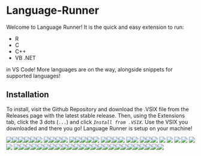 # Language-Runner

Welcome to Language Runner! It is the quick and easy extension to run:

- R
- C
- C++
- VB .NET

in VS Code! More languages are on the way, alongside snippets for supported languages!

## Installation

To install, visit the Github Repository and download the .VSIX file from the Releases page with the latest stable release. Then, using the Extensions tab, click the 3 dots (`...`) and click _`Install from .VSIX`_. Use the VSIX you downloaded and there you go! Language Runner is setup on your machine!

<img src="https://via.placeholder.com/15/c39953/000000?text=+" /><img src="https://via.placeholder.com/15/e88e5a/000000?text=+" /><img src="https://via.placeholder.com/15/d2691e/000000?text=+" /><img src="https://via.placeholder.com/15/c46210/000000?text=+" /><img src="https://via.placeholder.com/15/a57164/000000?text=+" /><img src="https://via.placeholder.com/15/93379/000000?text=+" />
<img src="https://via.placeholder.com/15/832232/000000?text=+" /><img src="https://via.placeholder.com/15/9b1b30/000000?text=+" /><img src="https://via.placeholder.com/15/9c2542/000000?text=+" /><img src="https://via.placeholder.com/15/8b00/000000?text=+" /> 
<img src="https://via.placeholder.com/15/bf4f51/000000?text=+" /><img src="https://via.placeholder.com/15/dc143c/000000?text=+" /><img src="https://via.placeholder.com/15/de2910/000000?text=+" /><img src="https://via.placeholder.com/15/da2647/000000?text=+" /><img src="https://via.placeholder.com/15/ff0cc/000000?text=+" />
<img src="https://via.placeholder.com/15/ff9966/000000?text=+" /><img src="https://via.placeholder.com/15/ffd12a/000000?text=+" /><img src="https://via.placeholder.com/15/fae042/000000?text=+" /><img src="https://via.placeholder.com/15/fff70/000000?text=+" />
<img src="https://via.placeholder.com/15/fffa1d/000000?text=+" /><img src="https://via.placeholder.com/15/ffff0/000000?text=+" />
<img src="https://via.placeholder.com/15/dde26a/000000?text=+" /><img src="https://via.placeholder.com/15/9acd32/000000?text=+" /><img src="https://via.placeholder.com/15/84de2/000000?text=+" />
<img src="https://via.placeholder.com/15/7fff0/000000?text=+" />
<img src="https://via.placeholder.com/15/0ffff/000000?text=+" />
<img src="https://via.placeholder.com/15/09b3a/000000?text=+" />
<img src="https://via.placeholder.com/15/0778b/000000?text=+" />
<img src="https://via.placeholder.com/15/7fffd4/000000?text=+" /><img src="https://via.placeholder.com/15/00ffff/000000?text=+" />
<img src="https://via.placeholder.com/15/7bc4c4/000000?text=+" /><img src="https://via.placeholder.com/15/53b0ae/000000?text=+" /><img src="https://via.placeholder.com/15/64609a/000000?text=+" /><img src="https://via.placeholder.com/15/5a5b9f/000000?text=+" /><img src="https://via.placeholder.com/15/483d8b/000000?text=+" /><img src="https://via.placeholder.com/15/0000ff/000000?text=+" /><img src="https://via.placeholder.com/15/2e5894/000000?text=+" /><img src="https://via.placeholder.com/15/4f86f7/000000?text=+" /><img src="https://via.placeholder.com/15/74acdf/000000?text=+" /><img src="https://via.placeholder.com/15/50bfe6/000000?text=+" /><img src="https://via.placeholder.com/15/5dadec/000000?text=+" /><img src="https://via.placeholder.com/15/6495ed/000000?text=+" /><img src="https://via.placeholder.com/15/6d9bc3/000000?text=+" /><img src="https://via.placeholder.com/15/9bb7d4/000000?text=+" /><img src="https://via.placeholder.com/15/f0f8ff/000000?text=+" /><img src="https://via.placeholder.com/15/fefefa/000000?text=+" /><img src="https://via.placeholder.com/15/f0ffff/000000?text=+" /><img src="https://via.placeholder.com/15/f5f5dc/000000?text=+" /><img src="https://via.placeholder.com/15/faebd7/000000?text=+" /><img src="https://via.placeholder.com/15/ffebcd/000000?text=+" /><img src="https://via.placeholder.com/15/ffe4c4/000000?text=+" /><img src="https://via.placeholder.com/15/ffd3f8/000000?text=+" /><img src="https://via.placeholder.com/15/ff69b4/000000?text=+" /><img src="https://via.placeholder.com/15/d94f70/000000?text=+" /><img src="https://via.placeholder.com/15/8a2be2/000000?text=+" />